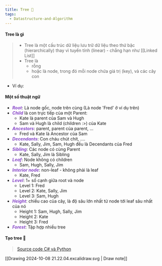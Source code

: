 ```yaml
---
title: Tree 🌳
tags:
  - Datastructure-and-Algorithm
---
```

#### Tree là gì
> - Tree là một cấu trúc dữ liệu lưu trữ dữ liệu theo thứ bậc (hierarchically) thay vì tuyến tính (linear) - chẳng hạn như [[Linked List]]
> - Tree là
> 	- rỗng
> 	- hoặc là node, trong đó mỗi node chứa giá trị (key), và các cây con

- Ví dụ:
	
#### Một số thuật ngữ
- ***<span style="color:rgb(135, 70, 200)">Root***:</span> Là node gốc, node trên cùng (Là node 'Fred' ở ví dụ trên)
- ***<span style="color:rgb(135, 70, 200)">Child*** </span>là con trực tiếp của một Parent:
	- Kate là parent của Sam và Hugh
	- Sam và Hugh là child (children  :>) của Kate
- <span style="color:rgb(135, 70, 200)">***Ancestors***</span>: parent, parent của parent, ...
	- Fred và Kate là Ancestor của Sam
- <span style="color:rgb(135, 70, 200)">***Decendants***</span>: Con cháu chút chít, ....
	- Kate, Sally, Jim, Sam, Hugh đều là Decendants của Fred
- <span style="color:rgb(135, 70, 200)">***Sibling***</span>: Các node có cùng Parent
	- Kate, Sally, Jim là Sibling
- <span style="color:rgb(135, 70, 200)">***Leaf***</span>: Node không có children
	- Sam, Hugh, Sally, Jim
- <span style="color:rgb(135, 70, 200)">***Interior node***</span>: non-leaf - không phải là leaf
	- Kate, Fred
- <span style="color:rgb(135, 70, 200)">***Level***</span>: 1+ số cạnh giữa root và node
	- Level 1: Fred
	- Level 2: Kate, Sally, Jim
	- Level 3: Sam, Hugh
- <span style="color:rgb(135, 70, 200)">***Height***</span>: chiều cao của cây, là độ sâu lớn nhất từ node tới leaf sâu nhất của nó
	- Height 1: Sam, Hugh, Sally, Jim
	- Height 2: Kate
	- Height 3: Fred
- <span style="color:rgb(135, 70, 200)">***Forest***</span>: Tập hợp nhiều tree

#### Tạo tree 🌱
> [Source code C# và Python](https://github.com/HoangDucHiep/Coursera---Data-Structures-and-Algorithms-Specialization/tree/main/Data_Structures/data_structure_implementations/tree)

[[Drawing 2024-10-08 21.22.04.excalidraw.svg | Draw note]]
